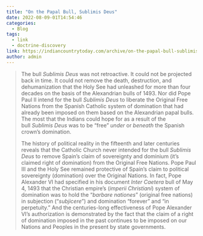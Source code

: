 ```yaml
---
title: "On the Papal Bull, Sublimis Deus"
date: 2022-08-09-01T14:54:46
categories:
  - Blog
tags:
  - link
  - doctrine-discovery
link: https://indiancountrytoday.com/archive/on-the-papal-bull-sublimis-deus
author: admin
---
```

> The bull _Sublimis Deus_ was not retroactive. It could not be projected back in time. It could not remove the death, destruction, and dehumanization that the Holy See had unleashed for more than four decades on the basis of the Alexandrian bulls of 1493. Nor did Pope Paul II intend for the bull _Sublimis Deus_ to liberate the Original Free Nations from the Spanish Catholic system of domination that had already been imposed on them based on the Alexandrian papal bulls. The most that the Indians could hope for as a result of the bull _Sublimis Deus_ was to be “free” _under_ or _beneath_ the Spanish crown’s domination.
>  
> The history of political reality in the fifteenth and later centuries reveals that the Catholic Church never intended for the bull _Sublimis Deus_ to remove Spain’s claim of sovereignty and dominium (it’s claimed right of domination) from the Original Free Nations. Pope Paul III and the Holy See remained protective of Spain’s claim to political sovereignty (domination) over the Original Nations. In fact, Pope Alexander VI had specified in his document _Inter Caetera_ bull of May 4, 1493 that the Christian empire’s (_imperii Christiani_) system of domination was to hold the “_barbare nationes_” (original free nations) in subjection (“_subjicere_”) and domination “forever” and “in perpetuity.” And the centuries-long effectiveness of Pope Alexander VI’s authorization is demonstrated by the fact that the claim of a right of domination imposed in the past continues to be imposed on our Nations and Peoples in the present by state governments.
